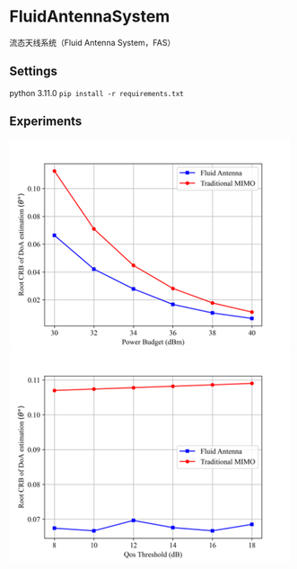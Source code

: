 # FluidAntennaSystem
流态天线系统（Fluid Antenna System，FAS）

## Settings
python 3.11.0
`
pip install -r requirements.txt
`

## Experiments
<img src="./figs/CRB_Power.png" width="500">

<img src="./figs/CRB_SINR.png" width="500">
